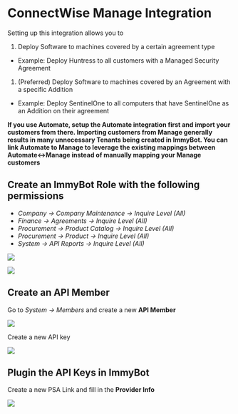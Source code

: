 # ConnectWise Manage Integration

Setting up this integration allows you to
1. Deploy Software to machines covered by a certain agreement type 
  - Example: Deploy Huntress to all customers with a Managed Security Agreement
1. (Preferred) Deploy Software to machines covered by an Agreement with a specific Addition 
  - Example: Deploy SentinelOne to all computers that have SentinelOne as an Addition on their agreement

**If you use Automate, setup the Automate integration first and import your customers from there. Importing customers from Manage generally results in many unnecessary Tenants being created in ImmyBot. You can link Automate to Manage to leverage the existing mappings between Automate<->Manage instead of manually mapping your Manage customers**

## Create an ImmyBot Role with the following permissions

- *Company -> Company Maintenance -> Inquire Level (All)*
- *Finance -> Agreements -> Inquire Level (All)*
- *Procurement -> Product Catalog -> Inquire Level (All)*
- *Procurement -> Product -> Inquire Level (All)*
- *System -> API Reports -> Inquire Level (All)*

![](./.vuepress/images/2021-03-23-14-26-14.png)

![](./.vuepress/images/manage-sc.png)

## Create an API Member

Go to *System -> Members* and create a new **API Member**

![](./.vuepress/images/2021-03-23-14-28-30.png)

Create a new API key

![](./.vuepress/images/2021-03-23-14-43-35.png)

## Plugin the API Keys in ImmyBot

Create a new PSA Link and fill in the **Provider Info**

![](./.vuepress/images/2021-03-23-14-44-05.png)
